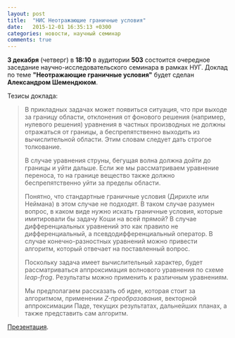 ```yaml
---
layout: post
title:  "НИС Неотражающие граничные условия"
date:   2015-12-01 16:35:13 +0300
categories: новости, научный семинар
comments: true
---
```


**3 декабря** (четверг) в **18:10** в аудитории **503** состоится очередное заседание научно-исследовательского семинара в рамках НУГ. Доклад по теме **"Неотражающие граничные условия"** будет сделан **Александром Шемендюком**.

Тезисы доклада:

> В прикладных задачах может появиться ситуация, что при выходе за границу области, отклонения от фонового решения (например, нулевого решения) уравнения в частных производных не должны отражаться от границы, а беспрепятственно выходить из вычислительной области. Этим словам следует дать строгое толкование.
>
> В случае уравнения струны, бегущая волна должна дойти до границы и уйти дальше. Если же мы рассматриваем уравнение переноса, то на границе вещество также должно беспрепятственно уйти за пределы области.
>
> Понятно, что стандартные граничные условия (Дирихле или Неймана) в этом случае не подходят. В таком случае разумен вопрос, в каком виде нужно искать граничные условия, которые имитировали бы задачу Коши на всей прямой? В случае дифференциальных уравнений это как правило не дифференциальный, а псевдодифференциальный оператор. В случае конечно-разностных уравнений можно привести алгоритм, который отвечает на поставленный вопрос.
>
> Поскольку задача имеет вычислительный характер, будет рассматриваться аппроксимация волнового уравнения по схеме _leap-frog_. Результаты можно применить к различным уравнениям.
>
> Мы предполагаем рассказать об идее, которая стоит за алгоритмом, применении _Z-преобразования_, векторной аппроксимации Паде, текущих результатах, дальнейших планах, а также представить сам алгоритм.

[Презентация](https://www.dropbox.com/s/5v6h4v4d2s0tf9t/3.12.16_nis_pres_Shemendyuk.pdf?dl=0).

